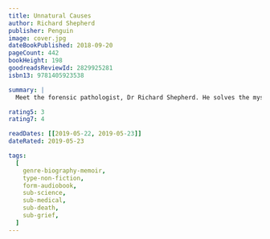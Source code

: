 ```yaml
---
title: Unnatural Causes
author: Richard Shepherd
publisher: Penguin
image: cover.jpg
dateBookPublished: 2018-09-20
pageCount: 442
bookHeight: 198
goodreadsReviewId: 2829925281
isbn13: 9781405923538

summary: |
  Meet the forensic pathologist, Dr Richard Shepherd. He solves the mysteries of unexplained or sudden death. He has performed over 23,000 autopsies, including some of the most high-profile cases of recent times; the Hungerford Massacre, the Princess Diana inquiry, and 9/11. He has faced serial killers, natural disaster, 'perfect murders' and freak accidents. His evidence has put killers behind bars, freed the innocent, and turned open-and-shut cases on their heads. Yet all this has come at a huge personal cost. Unnatural Causes tells the story of not only the cases and bodies that have haunted him the most, but also how to live a life steeped in death.

rating5: 3
rating7: 4

readDates: [[2019-05-22, 2019-05-23]]
dateRated: 2019-05-23

tags:
  [
    genre-biography-memoir,
    type-non-fiction,
    form-audiobook,
    sub-science,
    sub-medical,
    sub-death,
    sub-grief,
  ]
---
```

